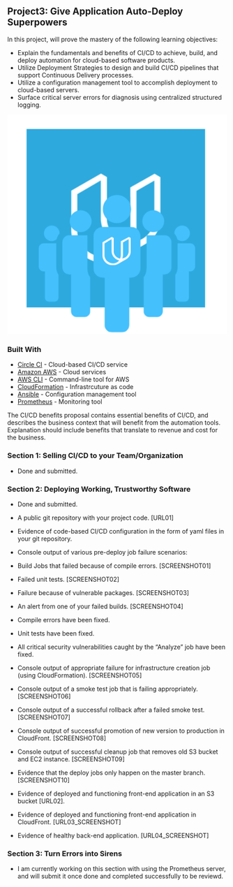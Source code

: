 ## Project3: Give Application Auto-Deploy Superpowers

In this project, will prove the mastery of the following learning objectives:

- Explain the fundamentals and benefits of CI/CD to achieve, build, and deploy automation for cloud-based software products.
- Utilize Deployment Strategies to design and build CI/CD pipelines that support Continuous Delivery processes.
- Utilize a configuration management tool to accomplish deployment to cloud-based servers.
- Surface critical server errors for diagnosis using centralized structured logging.

![Diagram of CI/CD Pipeline we will be building.](udapeople.png)

### Built With

- [Circle CI](www.circleci.com) - Cloud-based CI/CD service
- [Amazon AWS](https://aws.amazon.com/) - Cloud services
- [AWS CLI](https://aws.amazon.com/cli/) - Command-line tool for AWS
- [CloudFormation](https://aws.amazon.com/cloudformation/) - Infrastrcuture as code
- [Ansible](https://www.ansible.com/) - Configuration management tool
- [Prometheus](https://prometheus.io/) - Monitoring tool

The CI/CD benefits proposal contains essential benefits of CI/CD, and describes the business context that will benefit from the automation tools. Explanation should include benefits that translate to revenue and cost for the business.

### Section 1: Selling CI/CD to your Team/Organization  
- Done and submitted.

### Section 2: Deploying Working, Trustworthy Software  
- Done and submitted.

- A public git repository with your project code. [URL01]
- Evidence of code-based CI/CD configuration in the form of yaml files in your git repository.
- Console output of various pre-deploy job failure scenarios:
- Build Jobs that failed because of compile errors. [SCREENSHOT01]
- Failed unit tests. [SCREENSHOT02]
- Failure because of vulnerable packages. [SCREENSHOT03]
- An alert from one of your failed builds. [SCREENSHOT04]
- Compile errors have been fixed.
- Unit tests have been fixed.
- All critical security vulnerabilities caught by the “Analyze” job have been fixed.
- Console output of appropriate failure for infrastructure creation job (using CloudFormation). [SCREENSHOT05]
- Console output of a smoke test job that is failing appropriately. [SCREENSHOT06]
- Console output of a successful rollback after a failed smoke test. [SCREENSHOT07]
- Console output of successful promotion of new version to production in CloudFront. [SCREENSHOT08]
- Console output of successful cleanup job that removes old S3 bucket and EC2 instance. [SCREENSHOT09]
- Evidence that the deploy jobs only happen on the master branch. [SCREENSHOT10]
- Evidence of deployed and functioning front-end application in an S3 bucket [URL02].
- Evidence of deployed and functioning front-end application in CloudFront. [URL03_SCREENSHOT]
- Evidence of healthy back-end application. [URL04_SCREENSHOT]


### Section 3: Turn Errors into Sirens
- I am currently working on this section with using the Prometheus server, and will submit it once done and completed successfully to be reviewd.





